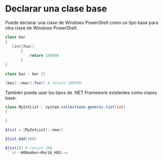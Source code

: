 # Declarar una clase base
Puede declarar una clase de Windows PowerShell como un tipo base para otra clase de Windows PowerShell.

```PowerShell
class bar
{
   [int]foo() 
       {
           return 100500
       }
}

class baz : bar {}

[baz]::new().foo() # return 100500
```

También puede usar los tipos de .NET Framework existentes como clases base:

```PowerShell
class MyIntList : system.collections.generic.list[int]
{
    
}

$list = [MyIntList]::new()

$list.Add(100)

$list[0] # return 100
```<!--HONumber=Mar16_HO2-->
